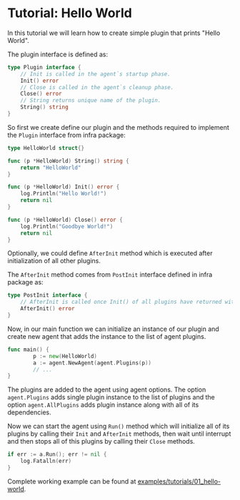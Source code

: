 # Tutorial: Hello World

In this tutorial we will learn how to create simple plugin that prints "Hello World".

The plugin interface is defined as:

```go
type Plugin interface {
	// Init is called in the agent`s startup phase.
	Init() error
	// Close is called in the agent`s cleanup phase.
	Close() error
	// String returns unique name of the plugin.
	String() string
}
```

So first we create define our plugin and the methods required to implement 
the `Plugin` interface from infra package:

```go
type HelloWorld struct{}

func (p *HelloWorld) String() string {
	return "HelloWorld"
}

func (p *HelloWorld) Init() error {
	log.Println("Hello World!")
	return nil
}

func (p *HelloWorld) Close() error {
	log.Println("Goodbye World!")
	return nil
}
```

Optionally, we could define `AfterInit` method which is executed after 
initialization of all other plugins.

The `AfterInit` method comes from `PostInit` interface defined in infra package as:

```go
type PostInit interface {
	// AfterInit is called once Init() of all plugins have returned without error.
	AfterInit() error
}
```

Now, in our main function we can initialize an instance of our plugin 
and create new agent that adds the instance to the list of agent plugins.

```go
func main() {
    	p := new(HelloWorld)    
    	a := agent.NewAgent(agent.Plugins(p))
    	// ...
}
```

The plugins are added to the agent using agent options. The option `agent.Plugins` 
adds single plugin instance to the list of plugins and the option `agent.AllPlugins` 
adds plugin instance along with all of its dependencies.

Now we can start the agent using `Run()` method which will initialize all of its
plugins by calling their `Init` and `AfterInit` methods, then wait until interrupt
and then stops all of this plugins by calling their `Close` methods.

```go
if err := a.Run(); err != nil {
	log.Fatalln(err)
}
```

Complete working example can be found at [examples/tutorials/01_hello-world](/examples/tutorials/01_hello-world).
